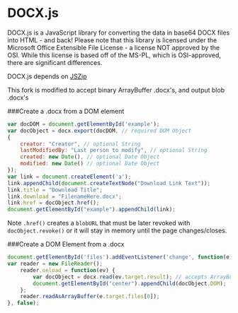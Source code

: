 DOCX.js
=======

DOCX.js is a JavaScript library for converting the data in base64 DOCX files into HTML - and back! Please note that this library is licensed under the Microsoft Office Extensible File License - a license NOT approved by the OSI. While this license is based off of the MS-PL, which is OSI-approved, there are significant differences.

DOCX.js depends on [JSZip](https://github.com/Stuk/jszip)

This fork is modified to accept binary ArrayBuffer .docx's, and output blob .docx's

###Create a .docx from a DOM element

```javascript
var docDOM = document.getElementById('example');
var docObject = docx.export(docDOM, // required DOM Object
{
	creator: "Creator", // optional String
	lastModifiedBy: "Last person to modify", // optional String
	created: new Date(), // optional Date Object
	modified: new Date() // optional Date Object
});
var link = document.createElement('a');
link.appendChild(document.createTextNode("Download Link Text"));
link.title = "Download Title";
link.download = "FilenameHere.docx";
link.href = docObject.href();
document.getElementById("example").appendChild(link);
```
Note `.href()` creates a `blobURL` that must be later revoked with `docObject.revoke()` or it will stay in memory until the page changes/closes.


###Create a DOM Element from a .docx

```javascript
document.getElementById('files').addEventListener('change', function(e){
var reader = new FileReader();
	reader.onload = function(ev) {
		var docObject = docx.read(ev.target.result); // accepts ArrayBuffers
		document.getElementById("center").appendChild(docObject.DOM);
	};
	reader.readAsArrayBuffer(e.target.files[0]);
}, false);
```
